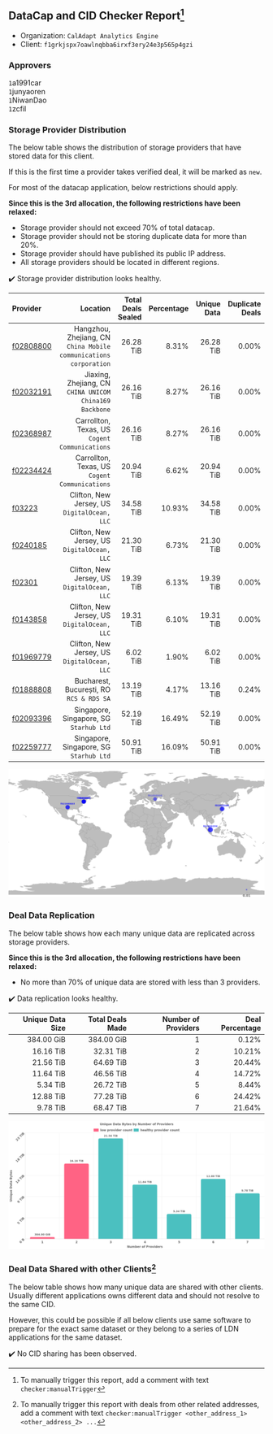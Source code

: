 ## DataCap and CID Checker Report[^1]
 - Organization: `CalAdapt Analytics Engine`
 - Client: `f1grkjspx7oawlnqbba6irxf3ery24e3p565p4gzi`
### Approvers
`1`a1991car<br/>`1`junyaoren<br/>`1`NiwanDao<br/>`1`zcfil

### Storage Provider Distribution
The below table shows the distribution of storage providers that have stored data for this client.

If this is the first time a provider takes verified deal, it will be marked as `new`.

For most of the datacap application, below restrictions should apply.

**Since this is the 3rd allocation, the following restrictions have been relaxed:**
 - Storage provider should not exceed 70% of total datacap.
 - Storage provider should not be storing duplicate data for more than 20%.
 - Storage provider should have published its public IP address.
 - All storage providers should be located in different regions.

✔️ Storage provider distribution looks healthy.

| Provider                                              |                                                             Location | Total Deals Sealed | Percentage | Unique Data | Duplicate Deals |
| :---------------------------------------------------- | -------------------------------------------------------------------: | -----------------: | ---------: | ----------: | --------------: |
| [f02808800](https://filfox.info/en/address/f02808800) | Hangzhou, Zhejiang, CN<br/>`China Mobile communications corporation` |          26.28 TiB |      8.31% |   26.28 TiB |           0.00% |
| [f02032191](https://filfox.info/en/address/f02032191) |           Jiaxing, Zhejiang, CN<br/>`CHINA UNICOM China169 Backbone` |          26.16 TiB |      8.27% |   26.16 TiB |           0.00% |
| [f02368987](https://filfox.info/en/address/f02368987) |                    Carrollton, Texas, US<br/>`Cogent Communications` |          26.16 TiB |      8.27% |   26.16 TiB |           0.00% |
| [f02234424](https://filfox.info/en/address/f02234424) |                    Carrollton, Texas, US<br/>`Cogent Communications` |          20.94 TiB |      6.62% |   20.94 TiB |           0.00% |
| [f03223](https://filfox.info/en/address/f03223)       |                      Clifton, New Jersey, US<br/>`DigitalOcean, LLC` |          34.58 TiB |     10.93% |   34.58 TiB |           0.00% |
| [f0240185](https://filfox.info/en/address/f0240185)   |                      Clifton, New Jersey, US<br/>`DigitalOcean, LLC` |          21.30 TiB |      6.73% |   21.30 TiB |           0.00% |
| [f02301](https://filfox.info/en/address/f02301)       |                      Clifton, New Jersey, US<br/>`DigitalOcean, LLC` |          19.39 TiB |      6.13% |   19.39 TiB |           0.00% |
| [f0143858](https://filfox.info/en/address/f0143858)   |                      Clifton, New Jersey, US<br/>`DigitalOcean, LLC` |          19.31 TiB |      6.10% |   19.31 TiB |           0.00% |
| [f01969779](https://filfox.info/en/address/f01969779) |                      Clifton, New Jersey, US<br/>`DigitalOcean, LLC` |           6.02 TiB |      1.90% |    6.02 TiB |           0.00% |
| [f01888808](https://filfox.info/en/address/f01888808) |                          Bucharest, București, RO<br/>`RCS & RDS SA` |          13.19 TiB |      4.17% |   13.16 TiB |           0.24% |
| [f02093396](https://filfox.info/en/address/f02093396) |                           Singapore, Singapore, SG<br/>`Starhub Ltd` |          52.19 TiB |     16.49% |   52.19 TiB |           0.00% |
| [f02259777](https://filfox.info/en/address/f02259777) |                           Singapore, Singapore, SG<br/>`Starhub Ltd` |          50.91 TiB |     16.09% |   50.91 TiB |           0.00% |

<img src="https://raw.githubusercontent.com/data-preservation-programs/filplus-checker-assets/main/filecoin-project/filecoin-plus-large-datasets/issues/2144/1697505006257.png"/>

### Deal Data Replication
The below table shows how each many unique data are replicated across storage providers.


**Since this is the 3rd allocation, the following restrictions have been relaxed:**
- No more than 70% of unique data are stored with less than 3 providers.

✔️ Data replication looks healthy.

| Unique Data Size | Total Deals Made | Number of Providers | Deal Percentage |
| ---------------: | ---------------: | ------------------: | --------------: |
|       384.00 GiB |       384.00 GiB |                   1 |           0.12% |
|        16.16 TiB |        32.31 TiB |                   2 |          10.21% |
|        21.56 TiB |        64.69 TiB |                   3 |          20.44% |
|        11.64 TiB |        46.56 TiB |                   4 |          14.72% |
|         5.34 TiB |        26.72 TiB |                   5 |           8.44% |
|        12.88 TiB |        77.28 TiB |                   6 |          24.42% |
|         9.78 TiB |        68.47 TiB |                   7 |          21.64% |

<img src="https://raw.githubusercontent.com/data-preservation-programs/filplus-checker-assets/main/filecoin-project/filecoin-plus-large-datasets/issues/2144/1697505006979.png"/>

### Deal Data Shared with other Clients[^3]
The below table shows how many unique data are shared with other clients.
Usually different applications owns different data and should not resolve to the same CID.

However, this could be possible if all below clients use same software to prepare for the exact same dataset or they belong to a series of LDN applications for the same dataset.

✔️ No CID sharing has been observed.

[^1]: To manually trigger this report, add a comment with text `checker:manualTrigger`

[^2]: Deals from those addresses are combined into this report as they are specified with `checker:manualTrigger`

[^3]: To manually trigger this report with deals from other related addresses, add a comment with text `checker:manualTrigger <other_address_1> <other_address_2> ...`

